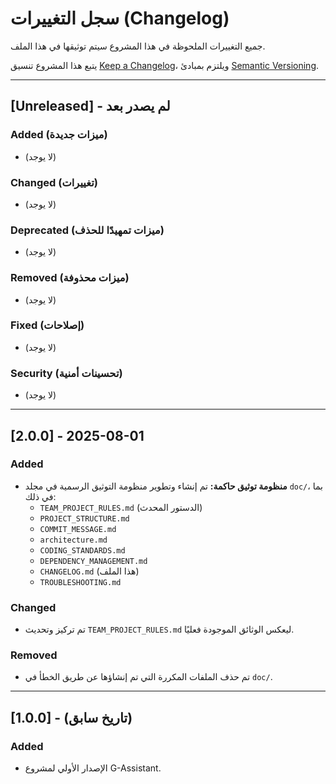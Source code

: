# سجل التغييرات (Changelog)

جميع التغييرات الملحوظة في هذا المشروع سيتم توثيقها في هذا الملف.

يتبع هذا المشروع تنسيق [Keep a Changelog](https://keepachangelog.com/en/1.0.0/)، ويلتزم بمبادئ [Semantic Versioning](https://semver.org/spec/v2.0.0.html).

---

## [Unreleased] - لم يصدر بعد

### Added (ميزات جديدة)
- (لا يوجد)

### Changed (تغييرات)
- (لا يوجد)

### Deprecated (ميزات تمهيدًا للحذف)
- (لا يوجد)

### Removed (ميزات محذوفة)
- (لا يوجد)

### Fixed (إصلاحات)
- (لا يوجد)

### Security (تحسينات أمنية)
- (لا يوجد)

---

## [2.0.0] - 2025-08-01

### Added
- **منظومة توثيق حاكمة:** تم إنشاء وتطوير منظومة التوثيق الرسمية في مجلد `doc/`، بما في ذلك:
  - `TEAM_PROJECT_RULES.md` (الدستور المحدث)
  - `PROJECT_STRUCTURE.md`
  - `COMMIT_MESSAGE.md`
  - `architecture.md`
  - `CODING_STANDARDS.md`
  - `DEPENDENCY_MANAGEMENT.md`
  - `CHANGELOG.md` (هذا الملف)
  - `TROUBLESHOOTING.md`

### Changed
- تم تركيز وتحديث `TEAM_PROJECT_RULES.md` ليعكس الوثائق الموجودة فعليًا.

### Removed
- تم حذف الملفات المكررة التي تم إنشاؤها عن طريق الخطأ في `doc/`.

---

## [1.0.0] - (تاريخ سابق)

### Added
- الإصدار الأولي لمشروع G-Assistant.
